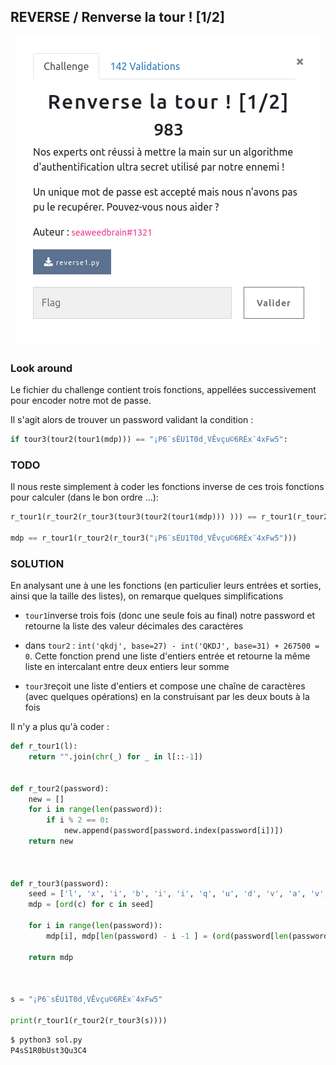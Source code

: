 ## REVERSE / Renverse la tour ! [1/2]

<p align="center">
  <img src="img/consignes.png" />
</p>


### Look around

Le fichier du challenge contient trois fonctions, appellées successivement pour encoder notre mot de passe.

Il s'agit alors de trouver un password validant la condition :

```python
if tour3(tour2(tour1(mdp))) == "¡P6¨sÉU1T0d¸VÊvçu©6RÈx¨4xFw5":
```


### TODO

Il nous reste simplement à coder les fonctions inverse de ces trois fonctions pour calculer (dans le bon ordre ...):


```python
r_tour1(r_tour2(r_tour3(tour3(tour2(tour1(mdp))) ))) == r_tour1(r_tour2(r_tour3("¡P6¨sÉU1T0d¸VÊvçu©6RÈx¨4xFw5")))

mdp == r_tour1(r_tour2(r_tour3("¡P6¨sÉU1T0d¸VÊvçu©6RÈx¨4xFw5")))

```
### SOLUTION

En analysant une à une les fonctions (en particulier leurs entrées et sorties, ainsi que la taille des listes), on remarque quelques simplifications

- `tour1`inverse trois fois (donc une seule fois au final) notre password et retourne la liste des valeur décimales des caractères

- dans `tour2` : `int('qkdj', base=27) - int('QKDJ', base=31) + 267500 = 0`. Cette fonction prend une liste d'entiers entrée et retourne la même liste en intercalant entre deux entiers leur somme

- `tour3`reçoit une liste d'entiers et compose une chaîne de caractères (avec quelques opérations) en la construisant par les deux bouts à la fois


Il n'y a plus qu'à coder :


```python
def r_tour1(l):
    return "".join(chr(_) for _ in l[::-1])


def r_tour2(password):
    new = []
    for i in range(len(password)):
        if i % 2 == 0:
            new.append(password[password.index(password[i])])
    return new



def r_tour3(password):
    seed = ['l', 'x', 'i', 'b', 'i', 'i', 'q', 'u', 'd', 'v', 'a', 'v', 'b', 'n', 'l', 'v', 'v', 'l', 'g', 'z', 'q', 'g', 'i', 'u', 'd', 'u', 'd', 'j', 'o', 'r', 'y', 'r', 'u', 'a']
    mdp = [ord(c) for c in seed]

    for i in range(len(password)):
        mdp[i], mdp[len(password) - i -1 ] = (ord(password[len(password) - i -1 ]) - i % 4),  (ord(password[i]) - i % 4)

    return mdp



s = "¡P6¨sÉU1T0d¸VÊvçu©6RÈx¨4xFw5"

print(r_tour1(r_tour2(r_tour3(s))))

```

```bash
$ python3 sol.py
P4sS1R0bUst3Qu3C4
```
